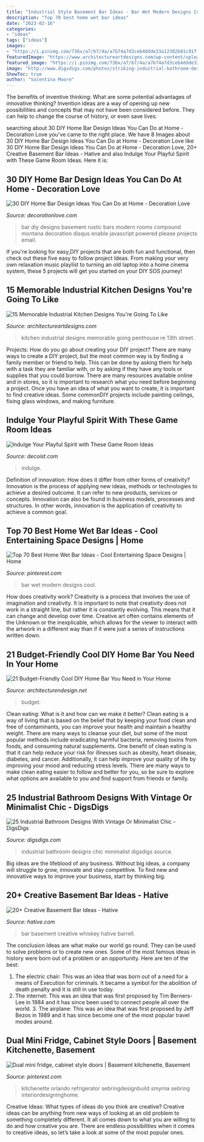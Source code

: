 ```yaml
---
title: "Industrial Style Basement Bar Ideas - Bar Wet Modern Designs Cool"
description: "Top 70 best home wet bar ideas"
date: "2023-02-16"
categories:
- "ideas"
tags: ["ideas"]
images:
- "https://i.pinimg.com/736x/a7/b7/4a/a7b74a7d3ceb4ddde33a12382b81c91f.jpg"
featuredImage: "https://www.architectureartdesigns.com/wp-content/uploads/2015/01/15-Memorable-Industrial-Kitchen-Designs-Youre-Going-To-Like-10-630x945.jpg"
featured_image: "https://i.pinimg.com/736x/a7/b7/4a/a7b74a7d3ceb4ddde33a12382b81c91f.jpg"
image: "http://www.digsdigs.com/photos/striking-industrial-bathroom-designs-25.jpg"
ShowToc: true
author: "Valentina Moore"
---
```



The benefits of inventive thinking: What are some potential advantages of innovative thinking?
Invention ideas are a way of opening up new possibilities and concepts that may not have been considered before. They can help to change the course of history, or even save lives.

	

		
searching about 30 DIY Home Bar Design Ideas You Can Do at Home - Decoration Love you've came to the right place. We have 8 Images about 30 DIY Home Bar Design Ideas You Can Do at Home - Decoration Love like 30 DIY Home Bar Design Ideas You Can Do at Home - Decoration Love, 20+ Creative Basement Bar Ideas - Hative and also Indulge Your Playful Spirit with These Game Room Ideas. Here it is:
		
    
## 30 DIY Home Bar Design Ideas You Can Do At Home - Decoration Love

<img loading=lazy src="http://www.decorationlove.com/wp-content/uploads/2016/08/Rustic-Home-Bar-Design-Ideas.jpg" onerror="this.onerror=null;this.src='https://tse3.mm.bing.net/th?id=OIP.C63SbgL_Obfi0etLLHii5AHaJ_&amp;pid=15.1';" alt="30 DIY Home Bar Design Ideas You Can Do at Home - Decoration Love">

_Source: decorationlove.com_

>bar diy designs basement rustic bars modern rooms compound montana decoration disqus enable javascript powered please projects email. 

	

If you're looking for easy,DIY projects that are both fun and functional, then check out these five easy to follow project Ideas. From making your very own relaxation music playlist to turning an old laptop into a home cinema system, these 5 projects will get you started on your DIY SOS journey!

    
## 15 Memorable Industrial Kitchen Designs You&#039;re Going To Like

<img loading=lazy src="https://www.architectureartdesigns.com/wp-content/uploads/2015/01/15-Memorable-Industrial-Kitchen-Designs-Youre-Going-To-Like-10-630x945.jpg" onerror="this.onerror=null;this.src='https://tse2.mm.bing.net/th?id=OIP.nlpo365NZqQT8XoTkYpQlwHaLH&amp;pid=15.1';" alt="15 Memorable Industrial Kitchen Designs You&#039;re Going To Like">

_Source: architectureartdesigns.com_

>kitchen industrial designs memorable going penthouse re 13th street. 

	

Projects: How do you go about creating your DIY project?
There are many ways to create a DIY project, but the most common way is by finding a family member or friend to help. This can be done by asking them for help with a task they are familiar with, or by asking if they have any tools or supplies that you could borrow. There are many resources available online and in stores, so it is important to research what you need before beginning a project. Once you have an idea of what you want to create, it is important to find creative ideas. Some commonDIY projects include painting ceilings, fixing glass windows, and making furniture.

    
## Indulge Your Playful Spirit With These Game Room Ideas

<img loading=lazy src="https://cdn.decoist.com/wp-content/uploads/2013/08/Spacious-game-room-with-an-eye-catching-carpet.jpg" onerror="this.onerror=null;this.src='https://tse2.mm.bing.net/th?id=OIP.7EXJho6uYJsW9GvtQiO2kQHaEy&amp;pid=15.1';" alt="Indulge Your Playful Spirit with These Game Room Ideas">

_Source: decoist.com_

>indulge. 

	

Definition of innovation: How does it differ from other forms of creativity?
Innovation is the process of applying new ideas, methods or technologies to achieve a desired outcome. It can refer to new products, services or concepts. Innovation can also be found in business models, processes and structures. In other words, innovation is the application of creativity to achieve a common goal.

    
## Top 70 Best Home Wet Bar Ideas - Cool Entertaining Space Designs | Home

<img loading=lazy src="https://i.pinimg.com/736x/a7/b7/4a/a7b74a7d3ceb4ddde33a12382b81c91f.jpg" onerror="this.onerror=null;this.src='https://tse2.mm.bing.net/th?id=OIP.QJR99U72Any1qxdaGxhFRwAAAA&amp;pid=15.1';" alt="Top 70 Best Home Wet Bar Ideas - Cool Entertaining Space Designs | Home">

_Source: pinterest.com_

>bar wet modern designs cool. 

	

How does creativity work?
Creativity is a process that involves the use of imagination and creativity. It is important to note that creativity does not work in a straight line, but rather it is constantly evolving. This means that it can change and develop over time. Creative art often contains elements of the Unknown or the inexplicable, which allows for the viewer to interact with the artwork in a different way than if it were just a series of instructions written down.

    
## 21 Budget-Friendly Cool DIY Home Bar You Need In Your Home

<img loading=lazy src="https://cdn.architecturendesign.net/wp-content/uploads/2015/04/AD-DIY-Home-Bar-6.jpg" onerror="this.onerror=null;this.src='https://tse3.mm.bing.net/th?id=OIP.bGJ3_jaWKBVH1ZISDE3eVAHaOh&amp;pid=15.1';" alt="21 Budget-Friendly Cool DIY Home Bar You Need in Your Home">

_Source: architecturendesign.net_

>budget. 

	

Clean eating: What is it and how can we make it better?
Clean eating is a way of living that is based on the belief that by keeping your food clean and free of contaminants, you can improve your health and maintain a healthy weight. There are many ways to cleanse your diet, but some of the most popular methods include eradicating harmful bacteria, removing toxins from foods, and consuming natural supplements.
One benefit of clean eating is that it can help reduce your risk for illnesses such as obesity, heart disease, diabetes, and cancer. Additionally, it can help improve your quality of life by improving your mood and reducing stress levels. There are many ways to make clean eating easier to follow and better for you, so be sure to explore what options are available to you and find support from friends or family.

    
## 25 Industrial Bathroom Designs With Vintage Or Minimalist Chic - DigsDigs

<img loading=lazy src="http://www.digsdigs.com/photos/striking-industrial-bathroom-designs-25.jpg" onerror="this.onerror=null;this.src='https://tse1.mm.bing.net/th?id=OIP.B0fN0g9fs3P-pmISf_WvFwHaNK&amp;pid=15.1';" alt="25 Industrial Bathroom Designs With Vintage Or Minimalist Chic - DigsDigs">

_Source: digsdigs.com_

>industrial bathroom designs chic minimalist digsdigs source. 

	

Big ideas are the lifeblood of any business. Without big ideas, a company will struggle to grow, innovate and stay competitive. To find new and innovative ways to improve your business, start by thinking big.

    
## 20+ Creative Basement Bar Ideas - Hative

<img loading=lazy src="https://hative.com/wp-content/uploads/2014/05/basement-bar-ideas/14-whiskey-barrell-bar.jpg" onerror="this.onerror=null;this.src='https://tse1.mm.bing.net/th?id=OIP.mZQog2DW37ov4x2oDwJXvQHaJ4&amp;pid=15.1';" alt="20+ Creative Basement Bar Ideas - Hative">

_Source: hative.com_

>bar basement creative whiskey hative barrell. 

	

The conclusion
Ideas are what make our world go round. They can be used to solve problems or to create new ones. Some of the most famous ideas in history were born out of a problem or an opportunity. Here are ten of the best:
1. The electric chair: This was an idea that was born out of a need for a means of Execution for criminals. It became a symbol for the abolition of death penalty and it is still in use today.
2. The internet: This was an idea that was first proposed by Tim Berners-Lee in 1984 and it has since been used to connect people all over the world. 3. The airplane: This was an idea that was first proposed by Jeff Bezos in 1989 and it has since become one of the most popular travel modes around. 
    
## Dual Mini Fridge, Cabinet Style Doors | Basement Kitchenette, Basement

<img loading=lazy src="https://i.pinimg.com/736x/5c/28/18/5c28185a115c6af4a056fc20e77bbb46.jpg" onerror="this.onerror=null;this.src='https://tse2.mm.bing.net/th?id=OIP.oErdx6bXkkmGAYLdLlCSCQHaKk&amp;pid=15.1';" alt="Dual mini fridge, cabinet style doors | Basement kitchenette, Basement">

_Source: pinterest.com_

>kitchenette orlando refrigerator sebringdesignbuild smyrna sebring interiordesigninghome. 

	

Creative Ideas: What types of ideas do you think are creative?
Creative ideas can be anything from new ways of looking at an old problem to something completely different. It all comes down to what you are willing to do and how creative you are. There are endless possibilities when it comes to creative ideas, so let’s take a look at some of the most popular ones.

